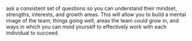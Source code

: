

ask a consistent set of questions so you can understand their mindset, strengths, interests, and growth areas. This will allow you to build a mental image of the team; things going well, areas the team could grow in, and ways in which you can mold yourself to effectively work with each individual to succeed.